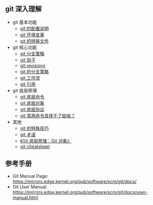 ## git 深入理解

* git 基本功能
    * [git 的配置说明](./git-config.md)
    * [git 环境变量](./git-env.md)
    * [git 的特殊文件](./git-internal-files.md)
* git 核心功能
    * [git 分支策略](./git-branch.md)
    * [git 钩子](./git-hooks.md)
    * [git revisions](./git-revisions.md)
    * [git 的分支策略](./git-branch.md)
    * [git 工作流](./git-workflow.md)
    * [git 引用](./git-refs.md)
* git 底层原理
    * [git 底层命令](./git-internal-commands.md)
    * [git 底层对象](./git-internal-objects.md)
    * [git 底层协议](./git-internal-protocol.md)
    * [git 常用命令具体干了些啥？](./git-internal-operations.md)
* 其他
    * [git 的特殊技巧](./git-tips.md)
    * [git 术语](./git-glossary.md)
    * [《Git 底层原理：Git 对象》](./git-internal.objects.md)
    * [git cheatsheet](./git-cheatsheet.md)


## 参考手册

* Git Manual Page: https://mirrors.edge.kernel.org/pub/software/scm/git/docs/
* Git User Manual: https://mirrors.edge.kernel.org/pub/software/scm/git/docs/user-manual.html
